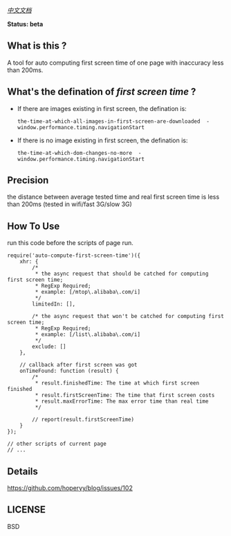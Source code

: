 *[中文文档](./README_zh.md)*

**Status: beta**

## What is this ?

A tool for auto computing first screen time of one page with inaccuracy less than 200ms.

## What's the defination of *first screen time* ?

+   If there are images existing in first screen, the defination is: 

    ```
    the-time-at-which-all-images-in-first-screen-are-downloaded  -  window.performance.timing.navigationStart
    ```

+   If there is no image existing in first screen, the defination is:

    ```
    the-time-at-which-dom-changes-no-more  -  window.performance.timing.navigationStart
    ```

## Precision

the distance between average tested time and real first screen time is less than 200ms (tested in wifi/fast 3G/slow 3G)

## How To Use

run this code before the scripts of page run.

```
require('auto-compute-first-screen-time')({
    xhr: {
        /*
         * the async request that should be catched for computing first screen time;
         * RegExp Required;
         * example: [/mtop\.alibaba\.com/i]
         */
        limitedIn: [],

        /* the async request that won't be catched for computing first screen time;
         * RegExp Required;
         * example: [/list\.alibaba\.com/i]
         */
        exclude: []
    },

    // callback after first screen was got
    onTimeFound: function (result) {
        /* 
         * result.finishedTime: The time at which first screen finished
         * result.firstScreenTime: The time that first screen costs
         * result.maxErrorTime: The max error time than real time
         */

        // report(result.firstScreenTime)
    }
});

// other scripts of current page
// ...
```

## Details

https://github.com/hoperyy/blog/issues/102

## LICENSE

BSD